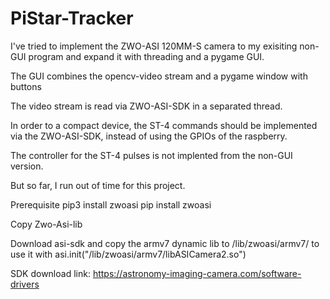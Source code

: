 # PiStar-Tracker

I've tried to implement the ZWO-ASI 120MM-S camera to my exisiting non-GUI program and expand it with threading and a pygame GUI.

The GUI combines the opencv-video stream and a pygame window with buttons

The video stream is read via ZWO-ASI-SDK in a separated thread.

In order to a compact device, the ST-4 commands should be implemented via the ZWO-ASI-SDK, instead of using the GPIOs of the raspberry.

The controller for the ST-4 pulses is not implented from the non-GUI version.

But so far, I run out of time for this project.

Prerequisite
pip3 install zwoasi
pip install zwoasi

Copy Zwo-Asi-lib

Download asi-sdk and copy the armv7 dynamic lib to /lib/zwoasi/armv7/ to use it with asi.init("/lib/zwoasi/armv7/libASICamera2.so")

SDK download link:
https://astronomy-imaging-camera.com/software-drivers
